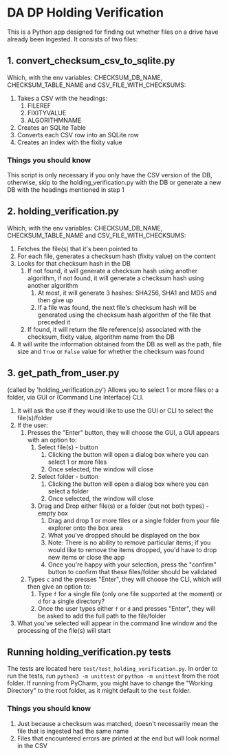 # DA DP Holding Verification

This is a Python app designed for finding out whether files on a drive have already been ingested.
It consists of two files:

## 1. convert_checksum_csv_to_sqlite.py

Which, with the env variables: CHECKSUM_DB_NAME, CHECKSUM_TABLE_NAME and CSV_FILE_WITH_CHECKSUMS:

1. Takes a CSV with the headings:
    1. FILEREF
    2. FIXITYVALUE
    3. ALGORITHMNAME
2. Creates an SQLite Table
3. Converts each CSV row into an SQLite row
4. Creates an index with the fixity value

### Things you should know
This script is only necessary if you only have the CSV version of the DB, otherwise, skip to the
holding_verification.py with the DB or generate a new DB with the headings mentioned in step 1

## 2. holding_verification.py

Which, with the env variables: CHECKSUM_DB_NAME, CHECKSUM_TABLE_NAME and CSV_FILE_WITH_CHECKSUMS:

1. Fetches the file(s) that it's been pointed to
2. For each file, generates a checksum hash (fixity value) on the content
3. Looks for that checksum hash in the DB
    1. If not found, it will generate a checksum hash using another algorithm, if not found, it will generate a checksum hash using another algorithm
        1. At most, it will generate 3 hashes: SHA256, SHA1 and MD5 and then give up
        2. If a file was found, the next file's checksum hash will be generated using the checksum hash algorithm
           of the file that preceded it
    2. If found, it will return the file reference(s) associated with the checksum, fixity value, algorithm name
       from the DB
4. It will write the information obtained from the DB as well as the path, file size and `True` or `False` value
   for whether the checksum was found

## 3. get_path_from_user.py

(called by 'holding_verification.py') Allows you to select 1 or more files or a folder, via GUI or (Command Line
Interface) CLI.

1. It will ask the use if they would like to use the GUI or CLI to select the file(s)/folder
2. If the user:
    1. Presses the "Enter" button, they will choose the GUI, a GUI appears with an option to:
        1. Select file(s) - button
            1. Clicking the button will open a dialog box where you can select 1 or more files
            2. Once selected, the window will close
        2. Select folder - button
            1. Clicking the button will open a dialog box where you can select a folder
            2. Once selected, the window will close
        3. Drag and Drop either file(s) or a folder (but not both types) - empty box
            1. Drag and drop 1 or more files or a single folder from your file explorer onto the box area
            2. What you've dropped should be displayed on the box
            3. Note: There is no ability to remove particular items; if you would like to remove the items dropped, you'd
               have to drop new items or close the app
            4. Once you're happy with your selection, press the "confirm" button to confirm that these files/folder should be
               validated
    2. Types `c` and the presses "Enter", they will choose the CLI, which will then give an option to:
        1. Type `f` for a single file (only one file supported at the moment) or `d` for a single directory?
        2. Once the user types either `f` or `d` and presses "Enter", they will be asked to add the full path to the
           file/folder
3. What you've selected will appear in the command line window and the processing of the file(s) will start

## Running holding_verification.py tests

The tests are located here `test/test_holding_verification.py`. In order to run the tests, run `python3 -m unittest` or
`python -m unittest` from the root folder. If running from PyCharm, you might have to change the "Working Directory" to the root folder,
as it might default to the `test` folder.

### Things you should know
1. Just because a checksum was matched, doesn't necessarily mean the file that is ingested had the same name
2. Files that encountered errors are printed at the end but will look normal in the CSV
